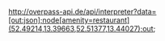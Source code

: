 http://overpass-api.de/api/interpreter?data=[out:json];node[amenity=restaurant](52.49214,13.39663,52.51377,13.44027);out;
